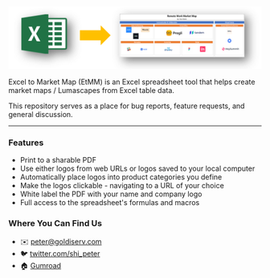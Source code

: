 ![EtMM-logo](/assets/EtMMCover.png)

Excel to Market Map (EtMM) is an Excel spreadsheet tool that helps create market maps / Lumascapes from Excel table data.

This repository serves as a place for bug reports, feature requests, and general discussion.

---

### Features
- Print to a sharable PDF
- Use either logos from web URLs or logos saved to your local computer
- Automatically place logos into product categories you define
- Make the logos clickable - navigating to a URL of your choice
- White label the PDF with your name and company logo
- Full access to the spreadsheet's formulas and macros

### Where You Can Find Us
- :envelope: peter@goldiserv.com
- :bird: [twitter.com/shi_peter](https://twitter.com/shi_peter)
- :house: [Gumroad](https://petershi.gumroad.com/l/excel-to-market-map)